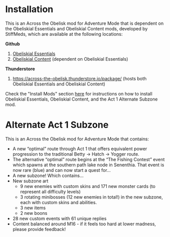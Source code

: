 # Installation

This is an Across the Obelisk mod for Adventure Mode that is dependent on the Obeliskial Essentials and Obeliskial Content mods, developed by StiffMeds, which are available at the following locations: 

__Github__
1. [Obeliskial Essentials](https://github.com/stiffmeds/Obeliskial-Essentials)
2. [Obeliskial Content](https://github.com/stiffmeds/Obeliskial-Content) (dependent on Obeliskial Essentials)

__Thunderstore__
1. https://across-the-obelisk.thunderstore.io/package/ (hosts both Obeliskial Essentials and Obeliskial Content)

Check the "Install Mods" section [here](https://devcode.secretsisters.gay/AtO_How_To) for instructions on how to install Obeliskial Essentials, Obeliskial Content, and the Act 1 Alternate Subzone mod.

# Alternate Act 1 Subzone

This is an Across the Obelisk mod for Adventure Mode that contains:

* A new “optimal” route through Act 1 that offers equivalent power progression to the traditional Betty -> Hatch -> Yogger route.
* The alternative “optimal” route begins at the “The Fishing Contest” event which spawns at the southern path lake node in Senenthia. That event is now rare (blue) and can now start a quest for…
* A new subzone! Which contains…
* New subzone art
  * 9 new enemies with custom skins and 171 new monster cards (to represent all difficulty levels)
  * 3 rotating minibosses (12 new enemies in total!) in the new subzone, each with custom skins and abilities.
  * 3 new items
  * 2 new boons
* 28 new custom events with 61 unique replies
* Content balanced around M16 - if it feels too hard at lower madness, please provide feedback!

